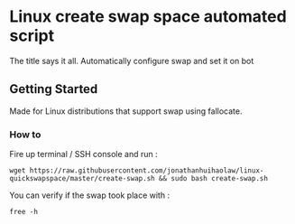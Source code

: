 # Linux create swap space automated script
The title says it all. Automatically configure swap and set it on bot

## Getting Started

Made for Linux distributions that support swap using fallocate.

### How to

Fire up terminal / SSH console and run :
```
wget https://raw.githubusercontent.com/jonathanhuihaolaw/linux-quickswapspace/master/create-swap.sh && sudo bash create-swap.sh
```
You can verify if the swap took place with :
```
free -h
```
